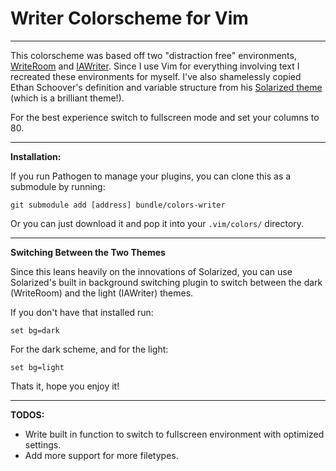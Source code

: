 # Writer Colorscheme for Vim

----

This colorscheme was based off two "distraction free" environments,
[WriteRoom](http://www.hogbaysoftware.com/products/writeroom) and
[IAWriter](http://www.iawriter.com/). Since I use Vim for everything involving
text I recreated these environments for myself. I've also shamelessly copied
Ethan Schoover's definition and variable structure from his [Solarized
theme](https://github.com/altercation/vim-colors-solarized) (which is
a brilliant theme!).

For the best experience switch to fullscreen mode and set your columns to 80.

----

**Installation:**

If you run Pathogen to manage your plugins, you can clone this as a submodule
by running:

    git submodule add [address] bundle/colors-writer

Or you can just download it and pop it into your `.vim/colors/` directory.

----

**Switching Between the Two Themes**

Since this leans heavily on the innovations of Solarized, you can use
Solarized's built in background switching plugin to switch between the dark
(WriteRoom) and the light (IAWriter) themes.

If you don't have that installed run:

    set bg=dark

For the dark scheme, and for the light:

    set bg=light

Thats it, hope you enjoy it!

---

**TODOS:**

- Write built in function to switch to fullscreen environment with optimized
  settings.
- Add more support for more filetypes.
